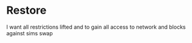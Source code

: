 # Restore
I want all restrictions lifted and to gain all access to network and blocks against sims swap

